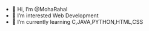 - 👋 Hi, I’m @MohaRahal
- 👀 I’m interested Web Development
- 🌱 I’m currently learning C,JAVA,PYTHON,HTML,CSS


<!---
MohaRahal/MohaRahal is a ✨ special ✨ repository because its `README.md` (this file) appears on your GitHub profile.
You can click the Preview link to take a look at your changes.
--->
